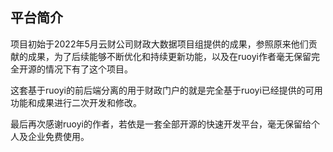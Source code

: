 

## 平台简介

项目初始于2022年5月云财公司财政大数据项目组提供的成果，参照原来他们贡献的成果，为了后续能够不断优化和持续更新功能，以及在ruoyi作者毫无保留完全开源的情况下有了这个项目。


这套基于ruoyi的前后端分离的用于财政门户的就是完全基于ruoyi已经提供的可用功能和成果进行二次开发和修改。


最后再次感谢ruoyi的作者，若依是一套全部开源的快速开发平台，毫无保留给个人及企业免费使用。


